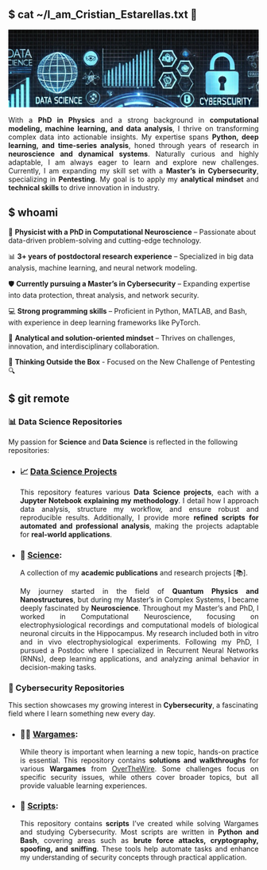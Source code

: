 ## $ cat ~/I_am_Cristian_Estarellas.txt 👋
![Hello](Banner.jpg)

<p align=justify>
With a <strong>PhD in Physics</strong> and a strong background in <strong>computational modeling, machine learning, and data analysis</strong>, I thrive on transforming complex data into actionable insights. My expertise spans <strong>Python, deep learning, and time-series analysis</strong>, honed through years of research in <strong>neuroscience and dynamical systems</strong>. Naturally curious and highly adaptable, I am always eager to learn and explore new challenges.  
Currently, I am expanding my skill set with a <strong>Master’s in Cybersecurity</strong>, specializing in <strong>Pentesting</strong>. My goal is to apply my <strong>analytical mindset</strong> and <strong>technical skills</strong> to drive innovation in industry.
</p>

## $ whoami
<p align=justify>

🧠 **Physicist with a PhD in Computational Neuroscience** – Passionate about data-driven problem-solving and cutting-edge technology.

📊 **3+ years of postdoctoral research experience** – Specialized in big data analysis, machine learning, and neural network modeling.

🛡️ **Currently pursuing a Master’s in Cybersecurity** – Expanding expertise into data protection, threat analysis, and network security.

💻 **Strong programming skills** – Proficient in Python, MATLAB, and Bash, with experience in deep learning frameworks like PyTorch.

🚀 **Analytical and solution-oriented mindset** – Thrives on challenges, innovation, and interdisciplinary collaboration.

🤝 **Thinking Outside the Box** - Focused on the New Challenge of Pentesting 🔍 
</p>

## $ git remote

### **📊 Data Science Repositories**  
My passion for <strong>Science</strong> and <strong>Data Science</strong> is reflected in the following repositories:  

- ### **📈 [Data Science Projects](https://github.com/Cristian5tarellas/Data_Science_Projects)**  
  <p align="justify">
  This repository features various <strong>Data Science projects</strong>, each with a <strong>Jupyter Notebook explaining my methodology</strong>.  
  I detail how I approach data analysis, structure my workflow, and ensure robust and reproducible results.  
  Additionally, I provide more <strong>refined scripts for automated and professional analysis</strong>, making the projects adaptable for <strong>real-world applications</strong>.  
  </p>  

- ### **🔬 [Science](https://github.com/Cristian5tarellas/Science):**  

  A collection of my <strong>academic publications</strong> and research projects [📚].
  <p align="justify">
  My journey started in the field of <strong>Quantum Physics and Nanostructures</strong>, but during my Master’s in Complex Systems, I became deeply fascinated by <strong>Neuroscience</strong>. Throughout my Master’s and PhD, I worked in Computational Neuroscience, focusing on electrophysiological recordings and computational models of biological neuronal circuits in the Hippocampus. My research included both in vitro and in vivo electrophysiological experiments. Following my PhD, I pursued a Postdoc where I specialized in Recurrent Neural Networks (RNNs), deep learning applications, and analyzing animal behavior in decision-making tasks.  
  </p>

### **🔐 Cybersecurity Repositories**  
This section showcases my growing interest in **Cybersecurity**, a fascinating field where I learn something new every day.  

- ### **🕵️‍♂️ [Wargames](https://github.com/Cristian5tarellas/Wargames):**  
  <p align="justify">
  While theory is important when learning a new topic, hands-on practice is essential.  
  This repository contains <strong>solutions and walkthroughs</strong> for various <strong>Wargames</strong> from <a href="https://overthewire.org/wargames/">OverTheWire</a>.  
  Some challenges focus on specific security issues, while others cover broader topics, but all provide valuable learning experiences.  
  </p>  

- ### **📜 [Scripts](https://github.com/Cristian5tarellas/Scripts):**  
  <p align="justify">
  This repository contains <strong>scripts</strong> I’ve created while solving Wargames and studying Cybersecurity.  
  Most scripts are written in <strong>Python and Bash</strong>, covering areas such as <strong>brute force attacks, cryptography, spoofing, and sniffing</strong>.  
  These tools help automate tasks and enhance my understanding of security concepts through practical application.  
  </p>  
